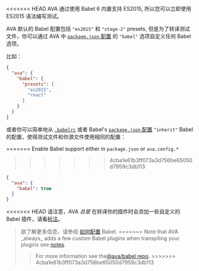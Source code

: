 <<<<<<< HEAD
AVA 通过使用 Babel 6 内置支持 ES2015, 所以您可以立即使用 ES2015 语法编写测试。

AVA 默认的 Babel 配置包括 `"es2015"` 和 `"stage-2"` presets, 但是为了转译测试文件，你可以通过 AVA 中 [`package.json` 配置](https://github.com/sindresorhus/ava#configuration) 的 `"babel"` 选项自定义任何 Babel 选项。

比如：

```json
{
  "ava": {
    "babel": {
      "presets": [
        "es2015",
        "react"
      ]
    }
  }
}
```

或者你可以简单地从 [`.babelrc`](/docs/usage/babelrc/) 或者 Babel's
[`package.json` 配置](/docs/usage/babelrc/) `"inherit"` Babel 的配置，使得测试文件和你源文件使用相同的配置：

=======
Enable Babel support either in `package.json` or `ava.config.*`
>>>>>>> 4cba1e61b3ff073a3d756be65050d7959c3db113
```json
{
  "ava": {
    "babel": true
  }
}
```

<<<<<<< HEAD
请注意，AVA _总是_ 在转译你的插件时会添加一些自定义的 Babel 插件，请看<a href="https://github.com/sindresorhus/ava/blob/master/docs/recipes/babelrc.md#notes">标注</a>。

<blockquote class="babel-callout babel-callout-info">
  <p>
    欲了解更多信息，请参阅 <a
    href="https://github.com/sindresorhus/ava/blob/master/docs/recipes/babelrc.md">
    如何配置</a> Babel.
=======
Note that AVA _always_ adds a few custom Babel plugins when transpiling
your plugins see <a href="https://github.com/avajs/ava/blob/master/docs/03-assertions.md#enhanced-assertion-messages">notes</a>.

<blockquote class="babel-callout babel-callout-info">
  <p>
    For more information see the<a href="https://github.com/avajs/babel">@ava/babel repo</a>.
>>>>>>> 4cba1e61b3ff073a3d756be65050d7959c3db113
  </p>
</blockquote>
